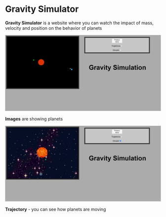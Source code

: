 # Gravity Simulator

**Gravity Simulator** is a website where you can watch the impact of mass, velocity and position on the behavior of planets

![alt text](./images/presentation.png)

**Images** are showing planets

![alt text](./images/presentation1.png)

**Trajectory** - you can see how planets are moving